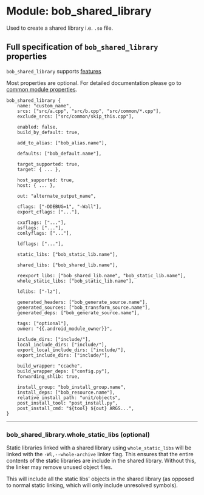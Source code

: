 # Module: bob_shared_library
Used to create a shared library i.e. `.so` file.

## Full specification of `bob_shared_library` properties
`bob_shared_library` supports [features](../features.md)

Most properties are optional. For detailed documentation
please go to [common module properties](common_module_properties.md).

```bp
bob_shared_library {
    name: "custom_name",
    srcs: ["src/a.cpp", "src/b.cpp", "src/common/*.cpp"],
    exclude_srcs: ["src/common/skip_this.cpp"],

    enabled: false,
    build_by_default: true,

    add_to_alias: ["bob_alias.name"],

    defaults: ["bob_default.name"],

    target_supported: true,
    target: { ... },

    host_supported: true,
    host: { ... },

    out: "alternate_output_name",

    cflags: ["-DDEBUG=1", "-Wall"],
    export_cflags: ["..."],

    cxxflags: ["..."],
    asflags: ["..."],
    conlyflags: ["..."],

    ldflags: ["..."],

    static_libs: ["bob_static_lib.name"],

    shared_libs: ["bob_shared_lib.name"],

    reexport_libs: ["bob_shared_lib.name", "bob_static_lib.name"],
    whole_static_libs: ["bob_static_lib.name"],

    ldlibs: ["-lz"],

    generated_headers: ["bob_generate_source.name"],
    generated_sources: ["bob_transform_source.name"],
    generated_deps: ["bob_generate_source.name"],

    tags: ["optional"],
    owner: "{{.android_module_owner}}",

    include_dirs: ["include/"],
    local_include_dirs: ["include/"],
    export_local_include_dirs: ["include/"],
    export_include_dirs: ["include/"],

    build_wrapper: "ccache",
    build_wrapper_deps: ["config.py"],
    forwarding_shlib: true,

    install_group: "bob_install_group.name",
    install_deps: ["bob_resource.name"],
    relative_install_path: "unit/objects",
    post_install_tool: "post_install.py",
    post_install_cmd: "${tool} ${out} ARGS...",
}
```

----
### **bob_shared_library.whole_static_libs** (optional)

Static libraries linked with a shared library using `whole_static_libs` will be
linked with the `-Wl,--whole-archive` linker flag. This ensures that the entire
contents of the static libraries are include in the shared library. Without
this, the linker may remove unused object files.

This will include all the static libs' objects in the shared library (as
opposed to normal static linking, which will only include unresolved symbols).
